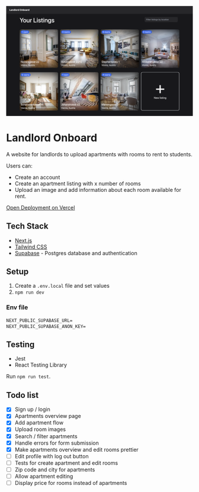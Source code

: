 <img src="./public/screenshot.png" width=600>

# Landlord Onboard

A website for landlords to upload apartments with rooms to rent to students.

Users can:
- Create an account
- Create an apartment listing with x number of rooms
- Upload an image and add information about each room available for rent.

[Open Deployment on Vercel](https://landlord-onboard.vercel.app)

## Tech Stack
- [Next.js](https://nextjs.org)
- [Tailwind CSS](https://tailwindcss.com)
- [Supabase](https://supabase.com) - Postgres database and authentication

## Setup

1. Create a `.env.local` file and set values
2. `npm run dev`

### Env file

```
NEXT_PUBLIC_SUPABASE_URL=
NEXT_PUBLIC_SUPABASE_ANON_KEY=
```

## Testing
- Jest
- React Testing Library

Run `npm run test`.

## Todo list

- [x] Sign up / login
- [x] Apartments overview page
- [x] Add apartment flow
- [x] Upload room images
- [x] Search / filter apartments
- [x] Handle errors for form submission
- [x] Make apartments overview and edit rooms prettier
- [ ] Edit profile with log out button
- [ ] Tests for create apartment and edit rooms
- [ ] Zip code and city for apartments
- [ ] Allow apartment editing
- [ ] Display price for rooms instead of apartments
